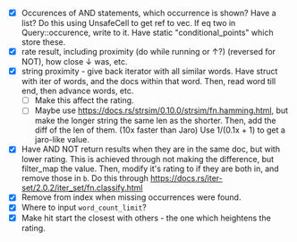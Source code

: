 -   [x] Occurences of AND statements, which occurrence is shown? Have a list?
        Do this using UnsafeCell to get ref to vec. If eq two in Query::occurence, write to it.
        Have static "conditional_points" which store these.
-   [x] rate result, including proximity (do while running or ↑?) (reversed for NOT), how close ↓ was, etc.
-   [x] string proximity - give back iterator with all similar words.
        Have struct with iter of words, and the docs within that word.
        Then, read word till end, then advance words, etc.
    -   [ ] Make this affect the rating.
    -   [ ] Maybe use https://docs.rs/strsim/0.10.0/strsim/fn.hamming.html, but make the longer string the same len as the shorter. Then, add the diff of the len of them. (10x faster than Jaro)
            Use 1/(0.1x + 1) to get a jaro-like value.
-   [x] Have AND NOT return results when they are in the same doc, but with lower rating.
        This is achieved through not making the difference, but filter_map the value. Then, modify it's rating to if they are both in, and remove those in `b`.
        Do this through <https://docs.rs/iter-set/2.0.2/iter_set/fn.classify.html>
-   [x] Remove from index when missing occurrences were found.
-   [x] Where to input `word_count_limit`?
-   [x] Make hit start the closest with others - the one which heightens the rating.
